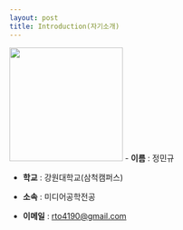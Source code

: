 ```yaml
---
layout: post
title: Introduction(자기소개)
---
```


<img width="200" src="https://user-images.githubusercontent.com/58023057/69484299-f35a5480-0e74-11ea-9964-c0ae9e9de8f2.jpg">
- <strong>이름</strong> : 정민규

- <strong>학교</strong> : 강원대학교(삼척캠퍼스)

- <strong>소속</strong> : 미디어공학전공

- <strong>이메일</strong> : rto4190@gmail.com